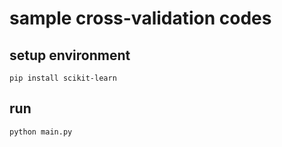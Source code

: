 # sample cross-validation codes

## setup environment

```shell
pip install scikit-learn
```

## run


```shell
python main.py
```
